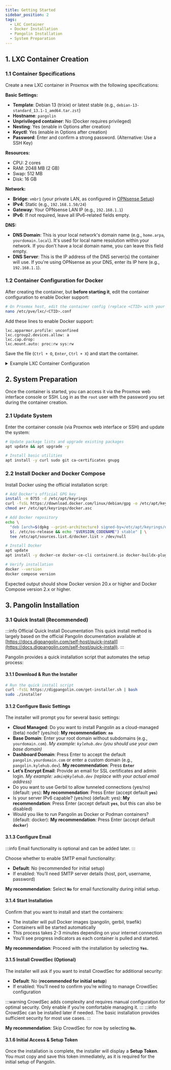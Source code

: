 ```yaml
---
title: Getting Started
sidebar_position: 2
tags:
  - LXC Container
  - Docker Installation
  - Pangolin Installation
  - System Preparation
---
```


## 1. LXC Container Creation

### 1.1 Container Specifications

Create a new LXC container in Proxmox with the following specifications:

**Basic Settings:**
- **Template**: Debian 13 (trixie) or latest stable (e.g., `debian-13-standard_13.1-1_amd64.tar.zst`)
- **Hostname**: `pangolin`
- **Unprivileged container**: No (Docker requires privileged)
- **Nesting**: Yes (enable in Options after creation)
- **Keyctl**: Yes (enable in Options after creation)
- **Password**: Enter and confirm a strong password. (Alternative: Use a SSH Key)

**Resources:**
- CPU: 2 cores
- RAM: 2048 MB (2 GB)
- Swap: 512 MB
- Disk: 16 GB

**Network:**
- **Bridge**: `vmbr1` (your private LAN, as configured in [OPNsense Setup](../opnsense-setup.mdx))
- **IPv4**: Static (e.g., `192.168.1.50/24`)
- **Gateway**: Your OPNsense LAN IP (e.g., `192.168.1.1`)
- **IPv6**: If not required, leave all IPv6-related fields empty.

**DNS:**
- **DNS Domain**: This is your local network's domain name (e.g., `home.arpa`, `yourdomain.local`). It's used for local name resolution within your network. If you don't have a local domain name, you can leave this field empty.
- **DNS Server**: This is the IP address of the DNS server(s) the container will use. If you're using OPNsense as your DNS, enter its IP here (e.g., `192.168.1.1`).

### 1.2 Container Configuration for Docker

After creating the container, but **before starting it**, edit the container configuration to enable Docker support:

```bash
# On Proxmox host, edit the container config (replace <CTID> with your container ID)
nano /etc/pve/lxc/<CTID>.conf
```

Add these lines to enable Docker support:

```
lxc.apparmor.profile: unconfined
lxc.cgroup2.devices.allow: a
lxc.cap.drop:
lxc.mount.auto: proc:rw sys:rw
```

Save the file (`Ctrl + O`, `Enter`, `Ctrl + X`) and start the container.

<details>
  <summary>Example LXC Container Configuration</summary>

```
arch: amd64
cores: 2
hostname: pangolin
memory: 2048
nameserver: 192.168.1.1
net0: name=eth0,bridge=vmbr1,firewall=1,gw=192.168.1.1,hwaddr=BC:24:11:03:8E:BE,ip=192.168.1.50/24,type=veth
ostype: debian
rootfs: local:200/vm-200-disk-0.raw,size=16G
swap: 512
lxc.apparmor.profile: unconfined
lxc.cgroup2.devices.allow: a
lxc.cap.drop:
lxc.mount.auto: proc:rw sys:rw
```
</details>

## 2. System Preparation

Once the container is started, you can access it via the Proxmox web interface console or SSH. Log in as the `root` user with the password you set during the container creation.

### 2.1 Update System

Enter the container console (via Proxmox web interface or SSH) and update the system:

```bash
# Update package lists and upgrade existing packages
apt update && apt upgrade -y
```

```bash
# Install basic utilities
apt install -y curl sudo git ca-certificates gnupg
```

### 2.2 Install Docker and Docker Compose

Install Docker using the official installation script:

```bash
# Add Docker's official GPG key
install -m 0755 -d /etc/apt/keyrings
curl -fsSL https://download.docker.com/linux/debian/gpg -o /etc/apt/keyrings/docker.asc
chmod a+r /etc/apt/keyrings/docker.asc

# Add Docker repository
echo \
  "deb [arch=$(dpkg --print-architecture) signed-by=/etc/apt/keyrings/docker.asc] https://download.docker.com/linux/debian \
  $(. /etc/os-release && echo "$VERSION_CODENAME") stable" | \
  tee /etc/apt/sources.list.d/docker.list > /dev/null

# Install Docker
apt update
apt install -y docker-ce docker-ce-cli containerd.io docker-buildx-plugin docker-compose-plugin

# Verify installation
docker --version
docker compose version
```

Expected output should show Docker version 20.x or higher and Docker Compose version 2.x or higher. 

## 3. Pangolin Installation

### 3.1 Quick Install (Recommended)

:::info Official Quick Install Documentation
This quick install method is largely based on the official Pangolin documentation available at [https://docs.digpangolin.com/self-host/quick-install](https://docs.digpangolin.com/self-host/quick-install).
:::

Pangolin provides a quick installation script that automates the setup process:

#### 3.1.1 Download & Run the Installer

```bash
# Run the quick install script
curl -fsSL https://digpangolin.com/get-installer.sh | bash
sudo ./installer
```

#### 3.1.2 Configure Basic Settings

The installer will prompt you for several basic settings:

- **Cloud Managed**: Do you want to install Pangolin as a cloud-managed (beta) node? (yes/no): **My recommendation**: **`no`**
- **Base Domain**: Enter your root domain without subdomains (e.g., `yourdomain.com`). *My example: `kylehub.dev` (you should use your own base domain)*
- **Dashboard Domain**: Press Enter to accept the default `pangolin.yourdomain.com` or enter a custom domain (e.g., `pangolin.kylehub.dev`). **My recommendation**: Press **`Enter`**
- **Let’s Encrypt Email**: Provide an email for SSL certificates and admin login. *My example: `admin@kylehub.dev` (replace with your actual email address)*
- Do you want to use Gerbil to allow tunneled connections (yes/no) (default: yes): **My recommendation**: Press Enter (accept default **`yes`**)
- Is your server IPv6 capable? (yes/no) (default: yes): **My recommendation**: Press Enter (accept default **`yes`**, but this can also be disabled)
- Would you like to run Pangolin as Docker or Podman containers? (default: docker): **My recommendation**: Press Enter (accept default **`docker`**)

#### 3.1.3 Configure Email

:::info
Email functionality is optional and can be added later.
:::

Choose whether to enable SMTP email functionality:
*   **Default**: No (recommended for initial setup)
*   If enabled: You’ll need SMTP server details (host, port, username, password)

**My recommendation**: Select **`No`** for email functionality during initial setup.

#### 3.1.4 Start Installation

Confirm that you want to install and start the containers:
*   The installer will pull Docker images (pangolin, gerbil, traefik)
*   Containers will be started automatically
*   This process takes 2-3 minutes depending on your internet connection
*   You’ll see progress indicators as each container is pulled and started.

**My recommendation**: Proceed with the installation by selecting **`Yes`.**

#### 3.1.5 Install CrowdSec (Optional)

The installer will ask if you want to install CrowdSec for additional security:
*   **Default**: No (**recommended for initial setup**)
*   If enabled: You’ll need to confirm you’re willing to manage CrowdSec configuration

:::warning
CrowdSec adds complexity and requires manual configuration for optimal security. Only enable if you’re comfortable managing it.
:::
:::info
CrowdSec can be installed later if needed. The basic installation provides sufficient security for most use cases.
:::

**My recommendation**: Skip CrowdSec for now by selecting **`No`.**

#### 3.1.6 Initial Access & Setup Token

Once the installation is complete, the installer will display a **Setup Token**. You must copy and save this token immediately, as it is required for the initial setup of Pangolin.
